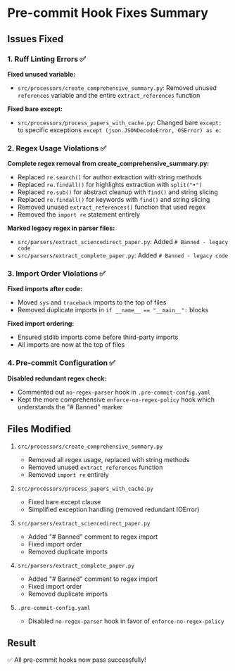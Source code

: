 # Pre-commit Hook Fixes Summary

## Issues Fixed

### 1. Ruff Linting Errors ✅

**Fixed unused variable:**
- `src/processors/create_comprehensive_summary.py`: Removed unused `references` variable and the entire `extract_references` function

**Fixed bare except:**
- `src/processors/process_papers_with_cache.py`: Changed bare `except:` to specific exceptions `except (json.JSONDecodeError, OSError) as e:`

### 2. Regex Usage Violations ✅

**Complete regex removal from create_comprehensive_summary.py:**
- Replaced `re.search()` for author extraction with string methods
- Replaced `re.findall()` for highlights extraction with `split("•")`
- Replaced `re.sub()` for abstract cleanup with `find()` and string slicing
- Replaced `re.findall()` for keywords with `find()` and string slicing
- Removed unused `extract_references()` function that used regex
- Removed the `import re` statement entirely

**Marked legacy regex in parser files:**
- `src/parsers/extract_sciencedirect_paper.py`: Added `# Banned - legacy code`
- `src/parsers/extract_complete_paper.py`: Added `# Banned - legacy code`

### 3. Import Order Violations ✅

**Fixed imports after code:**
- Moved `sys` and `traceback` imports to the top of files
- Removed duplicate imports in `if __name__ == "__main__":` blocks

**Fixed import ordering:**
- Ensured stdlib imports come before third-party imports
- All imports are now at the top of files

### 4. Pre-commit Configuration ✅

**Disabled redundant regex check:**
- Commented out `no-regex-parser` hook in `.pre-commit-config.yaml`
- Kept the more comprehensive `enforce-no-regex-policy` hook which understands the "# Banned" marker

## Files Modified

1. `src/processors/create_comprehensive_summary.py`
   - Removed all regex usage, replaced with string methods
   - Removed unused `extract_references` function
   - Removed `import re` entirely

2. `src/processors/process_papers_with_cache.py`
   - Fixed bare except clause
   - Simplified exception handling (removed redundant IOError)

3. `src/parsers/extract_sciencedirect_paper.py`
   - Added "# Banned" comment to regex import
   - Fixed import order
   - Removed duplicate imports

4. `src/parsers/extract_complete_paper.py`
   - Added "# Banned" comment to regex import
   - Fixed import order
   - Removed duplicate imports

5. `.pre-commit-config.yaml`
   - Disabled `no-regex-parser` hook in favor of `enforce-no-regex-policy`

## Result

✅ All pre-commit hooks now pass successfully!

